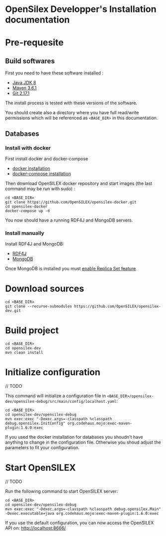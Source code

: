 OpenSilex Developper's Installation documentation
=================================================

# Pre-requesite

## Build softwares

First you need to have these software installed :

- [Java JDK 8](https://jdk.java.net/java-se-ri/8)
- [Maven 3.6.1](https://maven.apache.org/install.html)
- [Git 2.17.1](https://git-scm.com/book/en/v2/Getting-Started-Installing-Git)

The install process is tested with these versions of the software.

You should create also a directory where you have full read/write permissions which will be referenced as ```<BASE_DIR>``` in this documentation.

## Databases

### Install with docker

First install docker and docker-compose

- [docker installation](https://docs.docker.com/install/)
- [docker-compose installation](https://docs.docker.com/compose/install/)

Then download OpenSILEX docker repository and start images (the last command may be run with sudo) :

```
cd <BASE_DIR>
git clone https://github.com/OpenSILEX/opensilex-docker.git
cd opensilex-docker
docker-compose up -d
```

You now should have a running RDF4J and MongoDB servers.

### Install manually

Install RDF4J and MongoDB:

- [RDF4J](https://rdf4j.eclipse.org/documentation/server-workbench-console/)
- [MongoDB](https://docs.mongodb.com/manual/installation/)

Once MongoDB is installed you must [enable Replica Set feature](https://docs.mongodb.com/manual/tutorial/deploy-replica-set/)

# Download sources

```
cd <BASE_DIR>
git clone --recurse-submodules https://github.com/OpenSILEX/opensilex-dev.git
```

# Build project

```
cd <BASE_DIR>
cd opensilex-dev
mvn clean install
```

# Initialize configuration

// TODO 

This command will initialize a configuration file in ```<BASE_DIR>/opensilex-dev/opensilex-debug/src/main/config/localhost.yaml```:

```
cd <BASE_DIR>
cd opensilex-dev/opensilex-debug
mvn exec:exec "-Dexec.args=-classpath %classpath debug.opensilex.InitConfig" org.codehaus.mojo:exec-maven-plugin:1.6.0:exec
```

If you used the docker installation for databases you shoudn't have anything to change in the configuration file.
Otherwise you shoud adjust the parameters to fit your configuration.

# Start OpenSILEX

// TODO

Run the following command to start OpenSILEX server:

```
cd <BASE_DIR>
cd opensilex-dev/opensilex-debug
mvn exec:exec "-Dexec.args=-classpath %classpath debug.opensilex.Main" -Dexec.executable=java org.codehaus.mojo:exec-maven-plugin:1.6.0:exec
```

If you use the default configuration, you can now access the OpenSILEX API on: [http://localhost:8666/](http://localhost:8666/)
